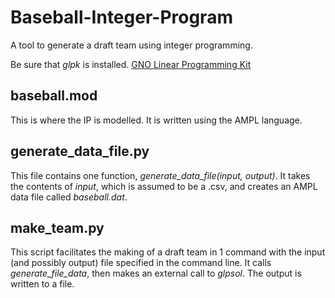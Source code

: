 Baseball-Integer-Program
========================

A tool to generate a draft team using integer programming.

Be sure that *glpk* is installed. [GNO Linear Programming Kit](https://www.gnu.org/software/glpk/)

baseball.mod
------------
This is where the IP is modelled. It is written using the AMPL language.

generate_data_file.py
---------------------
This file contains one function, *generate_data_file(input, output)*. It takes the contents of *input*, which is assumed to be a .csv, and creates an AMPL data file called *baseball.dat*.

make_team.py
------------
This script facilitates the making of a draft team in 1 command with the input (and possibly output) file specified in the command line. It calls *generate_file_data*, then makes an external call to *glpsol*. The output is written to a file.
